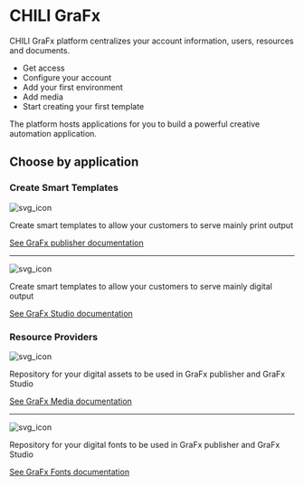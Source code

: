 # CHILI GraFx

CHILI GraFx platform centralizes your account information, users, resources and documents.

- Get access
- Configure your account
- Add your first environment
- Add media
- Start creating your first template

The platform hosts applications for you to build a powerful creative automation application.

## Choose by application

### Create Smart Templates

![svg_icon](https://chilipublishdocs.imgix.net/logos/CHILI_LOGOS_OK_publisher.svg)

Create smart templates to allow your customers to serve mainly print output

[See GraFx publisher documentation](/GraFx_publisher/intro/)

---

![svg_icon](https://chilipublishdocs.imgix.net/logos/CHILI_LOGOS_OK-09.svg)

Create smart templates to allow your customers to serve mainly digital output

[See GraFx Studio documentation](/GraFx_studio/intro/)

### Resource Providers

![svg_icon](https://chilipublishdocs.imgix.net/logos/CHILI_LOGOS_OK-11.svg)

Repository for your digital assets to be used in GraFx publisher and GraFx Studio

[See GraFx Media documentation](/GraFx_media/intro/)

---

![svg_icon](https://chilipublishdocs.imgix.net/logos/CHILI_LOGOS_OK-07.svg)

Repository for your digital fonts to be used in GraFx publisher and GraFx Studio

[See GraFx Fonts documentation](/GraFx_fonts/intro/)